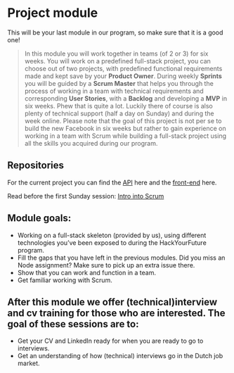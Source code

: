 # Project module

This will be your last module in our program, so make sure that it is a good one!

>In this module you will work together in teams (of 2 or 3) for six weeks. You will work on a predefined full-stack project, you can choose out of two projects, with predefined functional requirements made and kept save by your **Product Owner**. During weekly **Sprints** you will be guided by a **Scrum Master** that helps you through the process of working in a team with technical requirements and corresponding **User Stories**, with a **Backlog** and developing a **MVP** in six weeks. Phew that is quite a lot. Luckily there of course is also plenty of technical support (half a day on Sunday) and during the week online. Please note that the goal of this project is not per se to build the new Facebook in six weeks but rather to gain experience on working in a team with Scrum while building a full-stack project using all the skills you acquired during our program.

## Repositories
For the current project you can find the [API](https://github.com/HackYourFuture/project-api) here and the [front-end](https://github.com/HackYourFuture/project-webapp-angular) here.

Read before the first Sunday session: [Intro into Scrum](https://github.com/HackYourFuture/Project/tree/master/Week0)

## Module goals:
- Working on a full-stack skeleton (provided by us), using different technologies you’ve been exposed to during the HackYourFuture program.
- Fill the gaps that you have left in the previous modules. Did you miss an Node assignment? Make sure to pick up an extra issue there.
- Show that you can work and function in a team.
- Get familiar working with Scrum.

## After this module we offer (technical)interview and cv training for those who are interested. The goal of these sessions are to:
- Get your CV and LinkedIn ready for when you are ready to go to interviews.
- Get an understanding of how (technical) interviews go in the Dutch job market.

